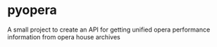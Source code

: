 # pyopera
A small project to create an API for getting unified opera performance information from opera house archives
